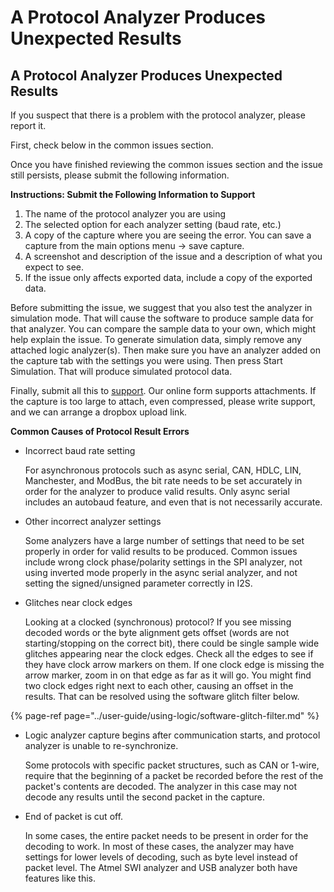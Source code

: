 # A Protocol Analyzer Produces Unexpected Results

## A Protocol Analyzer Produces Unexpected Results

If you suspect that there is a problem with the protocol analyzer, please report it.

First, check below in the common issues section.

Once you have finished reviewing the common issues section and the issue still persists, please submit the following information.

**Instructions: Submit the Following Information to Support**

1. The name of the protocol analyzer you are using
2. The selected option for each analyzer setting \(baud rate, etc.\)
3. A copy of the capture where you are seeing the error. You can save a capture from the main options menu -&gt; save capture.
4. A screenshot and description of the issue and a description of what you expect to see.
5. If the issue only affects exported data, include a copy of the exported data.

Before submitting the issue, we suggest that you also test the analyzer in simulation mode. That will cause the software to produce sample data for that analyzer. You can compare the sample data to your own, which might help explain the issue. To generate simulation data, simply remove any attached logic analyzer\(s\). Then make sure you have an analyzer added on the capture tab with the settings you were using. Then press Start Simulation. That will produce simulated protocol data.

Finally, submit all this to [support](https://contact.saleae.com/hc/en-us/requests/new). Our online form supports attachments. If the capture is too large to attach, even compressed, please write support, and we can arrange a dropbox upload link.

**Common Causes of Protocol Result Errors**

* Incorrect baud rate setting

    For asynchronous protocols such as async serial, CAN, HDLC, LIN, Manchester, and ModBus, the bit rate needs to be set accurately in order for the analyzer to produce valid results. Only async serial includes an autobaud feature, and even that is not necessarily accurate.

* Other incorrect analyzer settings

    Some analyzers have a large number of settings that need to be set properly in order for valid results to be produced. Common issues include wrong clock phase/polarity settings in the SPI analyzer, not using inverted mode properly in the async serial analyzer, and not setting the signed/unsigned parameter correctly in I2S.

* Glitches near clock edges

    Looking at a clocked \(synchronous\) protocol? If you see missing decoded words or the byte alignment gets offset \(words are not starting/stopping on the correct bit\), there could be single sample wide glitches appearing near the clock edges. Check all the edges to see if they have clock arrow markers on them. If one clock edge is missing the arrow marker, zoom in on that edge as far as it will go. You might find two clock edges right next to each other, causing an offset in the results. That can be resolved using the software glitch filter below.

{% page-ref page="../user-guide/using-logic/software-glitch-filter.md" %}

* Logic analyzer capture begins after communication starts, and protocol analyzer is unable to re-synchronize.

    Some protocols with specific packet structures, such as CAN or 1-wire, require that the beginning of a packet be recorded before the rest of the packet's contents are decoded. The analyzer in this case may not decode any results until the second packet in the capture.

* End of packet is cut off.

    In some cases, the entire packet needs to be present in order for the decoding to work. In most of these cases, the analyzer may have settings for lower levels of decoding, such as byte level instead of packet level. The Atmel SWI analyzer and USB analyzer both have features like this.

